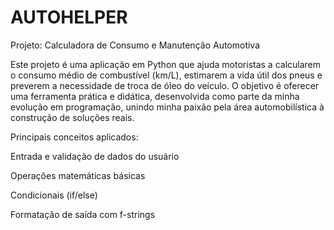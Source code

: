 # AUTOHELPER
Projeto: Calculadora de Consumo e Manutenção Automotiva

Este projeto é uma aplicação em Python que ajuda motoristas a calcularem o consumo médio de combustível (km/L), estimarem a vida útil dos pneus e preverem a necessidade de troca de óleo do veículo.
O objetivo é oferecer uma ferramenta prática e didática, desenvolvida como parte da minha evolução em programação, unindo minha paixão pela área automobilística à construção de soluções reais.

Principais conceitos aplicados:

Entrada e validação de dados do usuário

Operações matemáticas básicas

Condicionais (if/else)

Formatação de saída com f-strings
